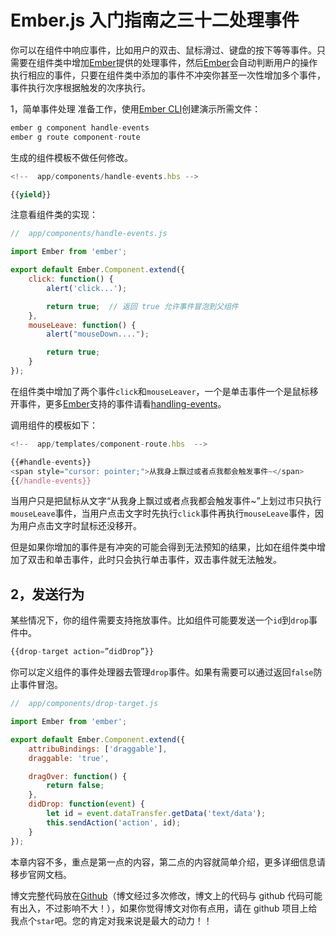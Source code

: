 # Ember.js 入门指南之三十二处理事件

你可以在组件中响应事件，比如用户的双击、鼠标滑过、键盘的按下等等事件。只需要在组件类中增加[Ember](http://emberjs.com)提供的处理事件，然后[Ember](http://emberjs.com)会自动判断用户的操作执行相应的事件，只要在组件类中添加的事件不冲突你甚至一次性增加多个事件，事件执行次序根据触发的次序执行。

1，简单事件处理
准备工作，使用[Ember CLI](http://ember-cli.com/user-guide)创建演示所需文件：

```js
ember g component handle-events  
ember g route component-route 
```

生成的组件模板不做任何修改。

```js
<!--  app/components/handle-events.hbs -->

{{yield}} 
```

注意看组件类的实现：

```js
//  app/components/handle-events.js

import Ember from 'ember';

export default Ember.Component.extend({  
    click: function() {
        alert('click...');

        return true;  // 返回 true 允许事件冒泡到父组件
    },
    mouseLeave: function() {
        alert("mouseDown....");

        return true;
    }
}); 
```

在组件类中增加了两个事件`click`和`mouseLeaver`，一个是单击事件一个是鼠标移开事件，更多[Ember](http://emberjs.com)支持的事件请看[handling-events](https://guides.emberjs.com/v2.4.0/components/handling-events/#toc_event-names)。

调用组件的模板如下：

```js
<!--  app/templates/component-route.hbs  -->

{{#handle-events}}
<span style="cursor: pointer;">从我身上飘过或者点我都会触发事件~</span>  
{{/handle-events}} 
```

当用户只是把鼠标从文字“从我身上飘过或者点我都会触发事件~”上划过市只执行`mouseLeave`事件，当用户点击文字时先执行`click`事件再执行`mouseLeave`事件，因为用户点击文字时鼠标还没移开。

但是如果你增加的事件是有冲突的可能会得到无法预知的结果，比如在组件类中增加了双击和单击事件，此时只会执行单击事件，双击事件就无法触发。

## 2，发送行为

某些情况下，你的组件需要支持拖放事件。比如组件可能要发送一个`id`到`drop`事件中。

```js
{{drop-target action=”didDrop”}} 
```

你可以定义组件的事件处理器去管理`drop`事件。如果有需要可以通过返回`false`防止事件冒泡。

```js
//  app/components/drop-target.js

import Ember from 'ember';

export default Ember.Component.extend({  
    attribuBindings: ['draggable'],
    draggable: 'true',

    dragOver: function() {
        return false;
    },
    didDrop: function(event) {
        let id = event.dataTransfer.getData('text/data');
        this.sendAction('action', id);
    }
}); 
```

本章内容不多，重点是第一点的内容，第二点的内容就简单介绍，更多详细信息请移步官网文档。

博文完整代码放在[Github](https://github.com/ubuntuvim/my_emberjs_code)（博文经过多次修改，博文上的代码与 github 代码可能有出入，不过影响不大！），如果你觉得博文对你有点用，请在 github 项目上给我点个`star`吧。您的肯定对我来说是最大的动力！！